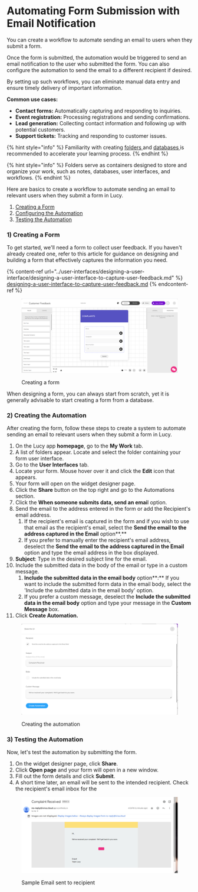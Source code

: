# Automating Form Submission with Email Notification

You can create a workflow to automate sending an email to users when they submit a form.&#x20;

Once the form is submitted, the automation would be triggered to send an email notification to the user who submitted the form. You can also configure the automation to send the email to a different recipient if desired.

By setting up such workflows, you can eliminate manual data entry and ensure timely delivery of important information.

**Common use cases:**

* **Contact forms:** Automatically capturing and responding to inquiries.
* **Event registration:** Processing registrations and sending confirmations.
* **Lead generation:** Collecting contact information and following up with potential customers.
* **Support tickets:** Tracking and responding to customer issues.

{% hint style="info" %}
Familiarity with creating [folders ](../folders/creating-a-new-folder.md)and [databases ](../databases/creating-and-editing-databases/)is recommended to accelerate your learning process.
{% endhint %}

{% hint style="info" %}
Folders serve as containers designed to store and organize your work, such as notes, databases, user interfaces, and workflows.
{% endhint %}

Here are basics to create a workflow to automate sending an email to relevant users when they submit a form in Lucy.&#x20;

1. [Creating a Form](automating-form-submission-with-email-notification.md#id-1-creating-a-form)
2. [Configuring the Automation](automating-form-submission-with-email-notification.md#id-2-configuring-the-automation)
3. [Testing the Automation](automating-form-submission-with-email-notification.md#id-3-testing-the-automation)

### 1) Creating a Form

To get started, we'll need a form to collect user feedback. If you haven't already created one, refer to this article for guidance on designing and building a form that effectively captures the information you need.

{% content-ref url="../user-interfaces/designing-a-user-interface/designing-a-user-interface-to-capture-user-feedback.md" %}
[designing-a-user-interface-to-capture-user-feedback.md](../user-interfaces/designing-a-user-interface/designing-a-user-interface-to-capture-user-feedback.md)
{% endcontent-ref %}

<figure><img src="../.gitbook/assets/image (42).png" alt=""><figcaption><p>Creating a form</p></figcaption></figure>

When designing a form, you can always start from scratch, yet it is generally advisable to start creating a form from a database.

### 2) Creating the Automation

After creating the form, follow these steps to create a system to automate sending an email to relevant users when they submit a form in Lucy.&#x20;

1. On the Lucy app **homepage**, go to the **My Work** tab.
2. A list of folders appear. Locate and select the folder containing your form user interface.
3. Go to the **User Interfaces** tab.
4. Locate your form. Mouse hover over it and click the **Edit** icon that appears.
5. Your form will open on the widget designer page.
6. Click the **Share** button on the top right and go to the Automations section.
7. Click the **When someone submits data, send an emai**l option.
8. Send the email to the address entered in the form or add the Recipient's email address.
   1. If the recipient's email is captured in the form and if you wish to use that email as the recipient's email, select the **Send the email to the address captured in the Email** option**.**
   2. If you prefer to manually enter the recipient's email address, deselect the **Send the email to the address captured in the Email** option and type the email address in the box displayed.
9. **Subject**: Type in the desired subject line for the email.
10. Include the submitted data in the body of the email or type in a custom message.
    1. **Include the submitted data in the email body** option**:** If you want to include the submitted form data in the email body, select the 'Include the submitted data in the email body' option.
    2. If you prefer a custom message, deselect the **Include the submitted data in the email body** option and type your message in the **Custom Message** box.
11. Click **Create Automation.**

<figure><img src="../.gitbook/assets/image.png" alt=""><figcaption><p>Creating the automation</p></figcaption></figure>

### 3) Testing the Automation

Now, let's test the automation by submitting the form.

1. On the widget designer page, click **Share**.
2. Click **Open page** and your form will open in a new window.
3. Fill out the form details and click **Submit**.
4. A short time later, an email will be sent to the intended recipient. Check the recipient's email inbox for the

<figure><img src="../.gitbook/assets/image (44).png" alt=""><figcaption><p>Sample Email sent to recipient</p></figcaption></figure>
